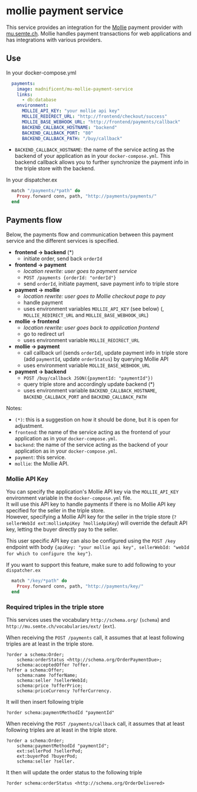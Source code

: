 # mollie payment service

This service provides an integration for the [Mollie](https://mollie.com) payment provider with [mu.semte.ch](http://mu.semte.ch).  Mollie handles payment transactions for web applications and has integrations with various providers.

## Use

In your docker-compose.yml

```yml
  payments:
    image: madnificent/mu-mollie-payment-service
    links:
      - db:database
    environment:
      MOLLIE_API_KEY: "your mollie api key"
      MOLLIE_REDIRECT_URL: "http://frontend/checkout/success"
      MOLLIE_BASE_WEBHOOK_URL: "http://frontend/payments/callback"
      BACKEND_CALLBACK_HOSTNAME: "backend"
      BACKEND_CALLBACK_PORT: "80"
      BACKEND_CALLBACK_PATH: "/buy/callback"
```

- `BACKEND_CALLBACK_HOSTNAME`: the name of the service acting as the backend of your application as in your `docker-compose.yml`. This backend callback allows you to further synchronize the payment info in the triple store with the backend.

In your dispatcher.ex

```elixir
  match "/payments/*path" do
    Proxy.forward conn, path, "http://payments/payments/"
  end
```

## Payments flow

Below, the payments flow and communication between this payment service and the different services is specified.
- **frontend -> backend** (*)
    - initiate order, send back `orderId`
- **frontend -> payment**
    - *location rewrite: user goes to payment service*
    - `POST /payments {orderId: "orderId"}`
    - send `orderId`, initiate payment, save payment info to triple store
- **payment -> mollie**
    - *location rewrite: user goes to Mollie checkout page to pay*
    - handle payment
    - uses environment variables `MOLLIE_API_KEY` (see below) (, `MOLLIE_REDIRECT_URL` and `MOLLIE_BASE_WEBHOOK_URL`)
- **mollie -> frontend**
    - *location rewrite: user goes back to application frontend*
    - go to redirect url
    - uses environment variable `MOLLIE_REDIRECT_URL`
- **mollie -> payment**
    - call callback url (sends `orderId`), update payment info in triple store (add `paymentId`, update `orderStatus`) by querying Mollie API
    - uses environment variable `MOLLIE_BASE_WEBHOOK_URL`
- **payment -> backend**
    - `POST /buy/callback JSON({paymentId: "paymentId"})`
    - query triple store and accordingly update backend (*)
    - uses environment variable `BACKEND_CALLBACK_HOSTNAME`, `BACKEND_CALLBACK_PORT` and `BACKEND_CALLBACK_PATH`

Notes:
- `(*)`: this is a suggestion on how it should be done, but it is open for adjustment.
- `frontend`: the name of the service acting as the frontend of your application as in your `docker-compose.yml`.
- `backend`: the name of the service acting as the backend of your application as in your `docker-compose.yml`.
- `payment`: this service.
- `mollie`: the Mollie API.

### Mollie API Key

You can specify the application's Mollie API key via the `MOLLIE_API_KEY` environment variable in the `docker-compose.yml` file.  
It will use this API key to handle payments if there is no Mollie API key specified for the seller in the triple store.  
However, specifying a Mollie API key for the seller in the triple store (`?sellerWebId ext:mollieApiKey ?mollieApiKey`) will override the default API key, letting the buyer directly pay to the seller.  

This user specific API key can also be configured using the `POST /key` endpoint with body `{apiKey: "your mollie api key", sellerWebId: "webId for which to configure the key"}`.

If you want to support this feature, make sure to add following to your `dispatcher.ex`

```elixir
  match "/key/*path" do
    Proxy.forward conn, path, "http://payments/key/"
  end
```

### Required triples in the triple store

This services uses the vocabulary `http://schema.org/` (`schema`) and `http://mu.semte.ch/vocabularies/ext/` (`ext`).

When receiving the `POST /payments` call, it assumes that at least following triples are at least in the triple store.
```
?order a schema:Order;
    schema:orderStatus <http://schema.org/OrderPaymentDue>;
    schema:acceptedOffer ?offer.
?offer a schema:Offer;
    schema:name ?offerName;
    schema:seller ?sellerWebId;
    schema:price ?offerPrice;
    schema:priceCurrency ?offerCurrency.
```

It will then insert following triple
```
?order schema:paymentMethodId "paymentId"
```

When receiving the `POST /payments/callback` call, it assumes that at least following triples are at least in the triple store.
```
?order a schema:Order;
    schema:paymentMethodId "paymentId";
    ext:sellerPod ?sellerPod;
    ext:buyerPod ?buyerPod;
    schema:seller ?seller.
```

It then will update the order status to the following triple
```
?order schema:orderStatus <http://schema.org/OrderDelivered>
```

